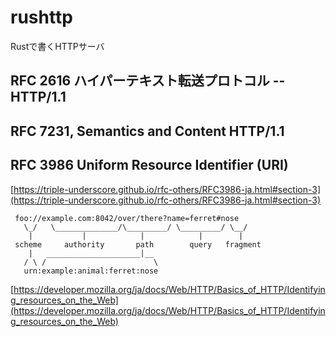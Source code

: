 # rushttp
Rustで書くHTTPサーバ

## RFC 2616 ハイパーテキスト転送プロトコル -- HTTP/1.1


## RFC 7231, Semantics and Content HTTP/1.1

## RFC 3986 Uniform Resource Identifier (URI)
[https://triple-underscore.github.io/rfc-others/RFC3986-ja.html#section-3](https://triple-underscore.github.io/rfc-others/RFC3986-ja.html#section-3)
```
 foo://example.com:8042/over/there?name=ferret#nose
   \_/   \______________/\_________/ \_________/ \__/
    |           |            |            |        |
 scheme     authority       path        query   fragment
    |   _____________________|__
   / \ /                        \
   urn:example:animal:ferret:nose
```

[https://developer.mozilla.org/ja/docs/Web/HTTP/Basics_of_HTTP/Identifying_resources_on_the_Web](https://developer.mozilla.org/ja/docs/Web/HTTP/Basics_of_HTTP/Identifying_resources_on_the_Web)